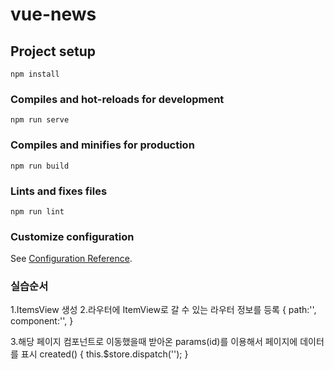 # vue-news

## Project setup
```
npm install
```

### Compiles and hot-reloads for development
```
npm run serve
```

### Compiles and minifies for production
```
npm run build
```

### Lints and fixes files
```
npm run lint
```

### Customize configuration
See [Configuration Reference](https://cli.vuejs.org/config/).


### 실습순서

1.ItemsView 생성
2.라우터에 ItemView로 갈 수 있는 라우터 정보를 등록
{
  path:'',
  component:'',
}

3.해당 페이지 컴포넌트로 이동했을때 받아온 params(id)를 이용해서 페이지에 데이터를 표시
created() {
  this.$store.dispatch('');
}